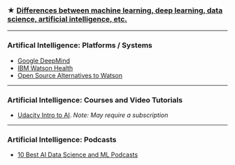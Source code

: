 ### ★ [Differences between machine learning, deep learning, data science, artificial intelligence, etc.](http://www.datasciencecentral.com/profiles/blogs/difference-between-machine-learning-data-science-ai-deep-learning)

---

### Artifical Intelligence: Platforms / Systems
- [Google DeepMind](https://deepmind.com/) 
- [IBM Watson Health](https://www.ibm.com/watson/health/)
- [Open Source Alternatives to Watson](https://www.quora.com/What-are-alternatives-to-IBM-Watson)

---

### Artificial Intelligence: Courses and Video Tutorials
- [Udacity Intro to AI](https://www.udacity.com/course/intro-to-artificial-intelligence--cs271). _Note: May require a subscription_

---

### Artificial Intelligence: Podcasts
- [10 Best AI Data Science and ML Podcasts](https://medium.com/startup-grind/the-10-best-ai-data-science-and-machine-learning-podcasts-d7495cfb127c)
